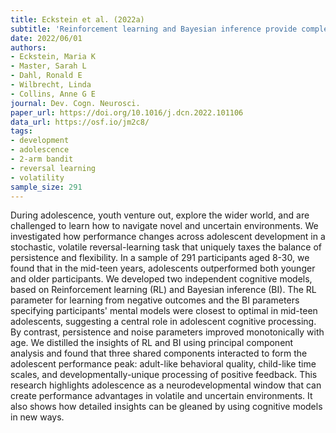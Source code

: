 ```yaml
---
title: Eckstein et al. (2022a)
subtitle: 'Reinforcement learning and Bayesian inference provide complementary models for the unique advantage of adolescents in stochastic reversal'
date: 2022/06/01
authors:
- Eckstein, Maria K
- Master, Sarah L
- Dahl, Ronald E
- Wilbrecht, Linda
- Collins, Anne G E
journal: Dev. Cogn. Neurosci.
paper_url: https://doi.org/10.1016/j.dcn.2022.101106
data_url: https://osf.io/jm2c8/
tags:
- development
- adolescence
- 2-arm bandit
- reversal learning
- volatility
sample_size: 291
---
```


During adolescence, youth venture out, explore the wider world, and are challenged to learn how to navigate novel and uncertain environments. We investigated how performance changes across adolescent development in a stochastic, volatile reversal-learning task that uniquely taxes the balance of persistence and flexibility. In a sample of 291 participants aged 8-30, we found that in the mid-teen years, adolescents outperformed both younger and older participants. We developed two independent cognitive models, based on Reinforcement learning (RL) and Bayesian inference (BI). The RL parameter for learning from negative outcomes and the BI parameters specifying participants' mental models were closest to optimal in mid-teen adolescents, suggesting a central role in adolescent cognitive processing. By contrast, persistence and noise parameters improved monotonically with age. We distilled the insights of RL and BI using principal component analysis and found that three shared components interacted to form the adolescent performance peak: adult-like behavioral quality, child-like time scales, and developmentally-unique processing of positive feedback. This research highlights adolescence as a neurodevelopmental window that can create performance advantages in volatile and uncertain environments. It also shows how detailed insights can be gleaned by using cognitive models in new ways.

